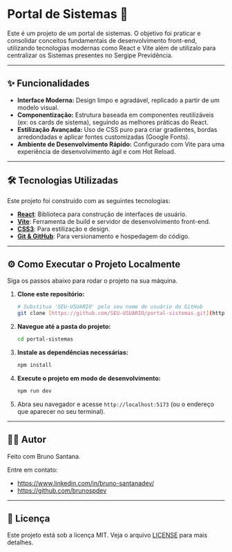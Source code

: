# Portal de Sistemas 🚀

Este é um projeto de um portal de sistemas. O objetivo foi praticar e consolidar conceitos fundamentais de desenvolvimento front-end, utilizando tecnologias modernas como React e Vite além de utilizalo para centralizar os Sistemas presentes no Sergipe Previdência.

---

## ✨ Funcionalidades

- **Interface Moderna:** Design limpo e agradável, replicado a partir de um modelo visual.
- **Componentização:** Estrutura baseada em componentes reutilizáveis (ex: os cards de sistema), seguindo as melhores práticas do React.
- **Estilização Avançada:** Uso de CSS puro para criar gradientes, bordas arredondadas e aplicar fontes customizadas (Google Fonts).
- **Ambiente de Desenvolvimento Rápido:** Configurado com Vite para uma experiência de desenvolvimento ágil e com Hot Reload.

---

## 🛠️ Tecnologias Utilizadas

Este projeto foi construído com as seguintes tecnologias:

- **[React](https://reactjs.org/)**: Biblioteca para construção de interfaces de usuário.
- **[Vite](https://vitejs.dev/)**: Ferramenta de build e servidor de desenvolvimento front-end.
- **[CSS3](https://developer.mozilla.org/pt-BR/docs/Web/CSS)**: Para estilização e design.
- **[Git & GitHub](https://github.com/)**: Para versionamento e hospedagem do código.

---

## ⚙️ Como Executar o Projeto Localmente

Siga os passos abaixo para rodar o projeto na sua máquina.

1.  **Clone este repositório:**
    ```bash
    # Substitua 'SEU-USUARIO' pelo seu nome de usuário do GitHub
    git clone [https://github.com/SEU-USUARIO/portal-sistemas.git](https://github.com/SEU-USUARIO/portal-sistemas.git)
    ```

2.  **Navegue até a pasta do projeto:**
    ```bash
    cd portal-sistemas
    ```

3.  **Instale as dependências necessárias:**
    ```bash
    npm install
    ```

4.  **Execute o projeto em modo de desenvolvimento:**
    ```bash
    npm run dev
    ```

5.  Abra seu navegador e acesse `http://localhost:5173` (ou o endereço que aparecer no seu terminal).

---

## 👨‍💻 Autor

Feito com Bruno Santana.

Entre em contato:
- https://www.linkedin.com/in/bruno-santanadev/
- https://github.com/brunospdev

---

## 📄 Licença

Este projeto está sob a licença MIT. Veja o arquivo [LICENSE](LICENSE) para mais detalhes.
